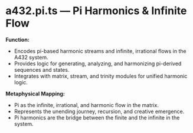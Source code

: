 # a432.pi.ts — Pi Harmonics & Infinite Flow

**Function:**
- Encodes pi-based harmonic streams and infinite, irrational flows in the A432 system.
- Provides logic for generating, analyzing, and harmonizing pi-derived sequences and states.
- Integrates with matrix, stream, and trinity modules for unified harmonic logic.

**Metaphysical Mapping:**
- Pi as the infinite, irrational, and harmonic flow in the matrix.
- Represents the unending journey, recursion, and creative emergence.
- Pi harmonics are the bridge between the finite and the infinite in the system. 